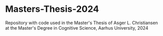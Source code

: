 # Masters-Thesis-2024
Repository with code used in the Master's Thesis of Asger L. Christiansen at the Master's Degree in Cognitive Science, Aarhus University, 2024
